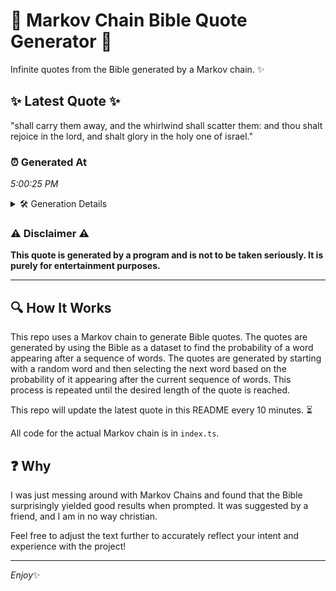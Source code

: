 # 📖 Markov Chain Bible Quote Generator 📖

Infinite quotes from the Bible generated by a Markov chain. ✨

## ✨ Latest Quote ✨
"shall carry them away, and the whirlwind shall scatter them: and thou shalt rejoice in the lord, and shalt glory in the holy one of israel."

### ⏰ Generated At
*5:00:25 PM*

<details>
    <summary>🛠️ Generation Details</summary>
    <p>
        <strong>🌱 Seed:</strong> shall<br>
        <strong>🔄 Iterations:</strong> 25<br>
        <strong>📜 Context History:</strong><br>[ shall ]: carry<br>[ shall, carry ]: them<br>[ shall, carry, them ]: away,<br>[ shall, carry, them, away, ]: and<br>[ shall, carry, them, away,, and ]: the<br>[ shall, carry, them, away,, and, the ]: whirlwind<br>[ carry, them, away,, and, the, whirlwind ]: shall<br>[ them, away,, and, the, whirlwind, shall ]: scatter<br>[ away,, and, the, whirlwind, shall, scatter ]: them:<br>[ and, the, whirlwind, shall, scatter, them: ]: and<br>[ the, whirlwind, shall, scatter, them:, and ]: thou<br>[ whirlwind, shall, scatter, them:, and, thou ]: shalt<br>[ shall, scatter, them:, and, thou, shalt ]: rejoice<br>[ scatter, them:, and, thou, shalt, rejoice ]: in<br>[ them:, and, thou, shalt, rejoice, in ]: the<br>[ and, thou, shalt, rejoice, in, the ]: lord,<br>[ thou, shalt, rejoice, in, the, lord, ]: and<br>[ shalt, rejoice, in, the, lord,, and ]: shalt<br>[ rejoice, in, the, lord,, and, shalt ]: glory<br>[ in, the, lord,, and, shalt, glory ]: in<br>[ the, lord,, and, shalt, glory, in ]: the<br>[ lord,, and, shalt, glory, in, the ]: holy<br>[ and, shalt, glory, in, the, holy ]: one<br>[ shalt, glory, in, the, holy, one ]: of<br>[ glory, in, the, holy, one, of ]: israel.<br>
    </p>
</details>

### ⚠️ Disclaimer ⚠️
**This quote is generated by a program and is not to be taken seriously. It is purely for entertainment purposes.**

---

## 🔍 How It Works

This repo uses a Markov chain to generate Bible quotes. The quotes are generated by using the Bible as a dataset to find the probability of a word appearing after a sequence of words. The quotes are generated by starting with a random word and then selecting the next word based on the probability of it appearing after the current sequence of words. This process is repeated until the desired length of the quote is reached.

This repo will update the latest quote in this README every 10 minutes. ⏳

All code for the actual Markov chain is in `index.ts`.

## ❓ Why

I was just messing around with Markov Chains and found that the Bible surprisingly yielded good results when prompted. 
It was suggested by a friend, and I am in no way christian.

Feel free to adjust the text further to accurately reflect your intent and experience with the project!

---

*Enjoy*✨
